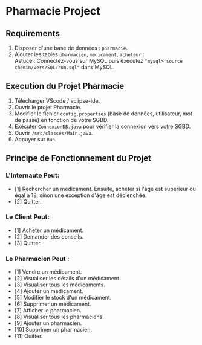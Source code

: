 # Pharmacie Project

## Requirements

1. Disposer d'une base de données : `pharmacie`.
2. Ajouter les tables `pharmacien`, `medicament`, `acheteur` :   
   Astuce : Connectez-vous sur MySQL puis exécutez `"mysql> source chemin/vers/SQL/run.sql"` dans MySQL.

## Execution du Projet Pharmacie

1. Télécharger VScode / eclipse-ide.
2. Ouvrir le projet Pharmacie.
3. Modifier le fichier `config.properties` (base de données, utilisateur, mot de passe) en fonction de votre SGBD.
4. Exécuter `ConnexionDB.java` pour vérifier la connexion vers votre SGBD.
5. Ouvrir `/src/classes/Main.java`.
6. Appuyer sur `Run`.

## Principe de Fonctionnement du Projet

### L'Internaute Peut:

- [1] Rechercher un médicament. Ensuite, acheter si l'âge est supérieur ou égal à 18, sinon une exception d'âge est déclenchée.
- [2] Quitter.

### Le Client Peut:

- [1] Acheter un médicament.
- [2] Demander des conseils.
- [3] Quitter.

### Le Pharmacien Peut :

- [1] Vendre un médicament.
- [2] Visualiser les détails d'un médicament.
- [3] Visualiser tous les médicaments.
- [4] Ajouter un médicament.
- [5] Modifier le stock d'un médicament.
- [6] Supprimer un médicament.
- [7] Afficher le pharmacien.
- [8] Visualiser tous les pharmaciens.
- [9] Ajouter un pharmacien.
- [10] Supprimer un pharmacien.
- [11] Quitter.
